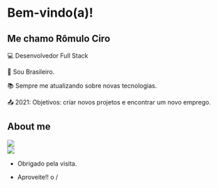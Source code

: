 # Bem-vindo(a)!
 
## Me chamo Rômulo Ciro

 

:computer: Desenvolvedor Full Stack

:house_with_garden: Sou Brasileiro.

:books: Sempre me atualizando sobre novas tecnologias.

:outbox_tray: 2021: Objetivos: criar novos projetos e encontrar um novo emprego.

 

## About me

<a href="https://github.com/romulociro" alt="github" target="_blank">

<img src="https://img.shields.io/badge/GitHub-000000?&style=flat-square&logo=GitHub&logoColor=white">

</a>

<br/>

<a href="https://www.linkedin.com/in/romulociro" alt="linkedin" target="_blank">

<img src="https://img.shields.io/badge/LinkedIn-%230077B5.svg?&style=flat-square&logo=linkedin&logoColor=white">

</a>



- Obrigado pela visita.

- Aproveite!! o /
